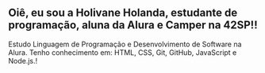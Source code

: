 ## Oiê, eu sou a Holivane Holanda, estudante de programação, aluna da Alura e Camper na 42SP!! 
Estudo Linguagem de Programação e Desenvolvimento de Software na Alura.
Tenho conhecimento em: HTML, CSS, Git, GitHub, JavaScript e Node.js.!
<div align="center">
  <a href="https://github.com/holivane">
  

<!--
**Holivane/Holivane** is a ✨ _special_ ✨ repository because its `README.md` (this file) appears on your GitHub profile.

Here are some ideas to get you started:

- 🔭 I’m currently working on ...
- 🌱 I’m currently learning ...
- 👯 I’m looking to collaborate on ...
- 🤔 I’m looking for help with ...
- 💬 Ask me about ...
- 📫 How to reach me: ...
- 😄 Pronouns: ...
- ⚡ Fun fact: ...
-->
